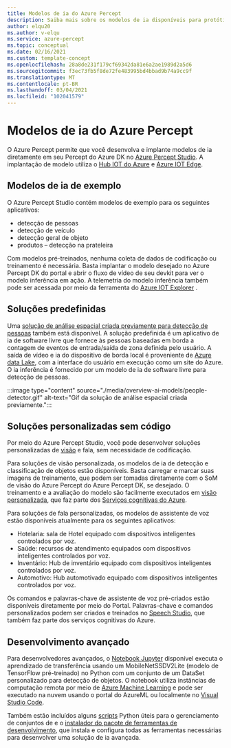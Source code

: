 ```yaml
---
title: Modelos de ia do Azure Percept
description: Saiba mais sobre os modelos de ia disponíveis para protótipos e implantação
author: elqu20
ms.author: v-elqu
ms.service: azure-percept
ms.topic: conceptual
ms.date: 02/16/2021
ms.custom: template-concept
ms.openlocfilehash: 28a8de231f179cf69342da81e6a2ae1989d2a5d6
ms.sourcegitcommit: f3ec73fb5f8de72fe483995bd4bbad9b74a9cc9f
ms.translationtype: MT
ms.contentlocale: pt-BR
ms.lasthandoff: 03/04/2021
ms.locfileid: "102041579"
---
```

# <a name="azure-percept-ai-models"></a>Modelos de ia do Azure Percept

O Azure Percept permite que você desenvolva e implante modelos de ia diretamente em seu Percept do Azure DK no [Azure Percept Studio](https://go.microsoft.com/fwlink/?linkid=2135819). A implantação de modelo utiliza o [Hub IOT do Azure](https://azure.microsoft.com/services/iot-hub/) e [Azure IOT Edge](https://azure.microsoft.com/services/iot-edge/#iotedge-overview).

## <a name="sample-ai-models"></a>Modelos de ia de exemplo

O Azure Percept Studio contém modelos de exemplo para os seguintes aplicativos:

- detecção de pessoas
- detecção de veículo
- detecção geral de objeto
- produtos – detecção na prateleira

Com modelos pré-treinados, nenhuma coleta de dados de codificação ou treinamento é necessária. Basta implantar o modelo desejado no Azure Percept DK do portal e abrir o fluxo de vídeo de seu devkit para ver o modelo inferência em ação. A telemetria do modelo inferência também pode ser acessada por meio da ferramenta do [Azure IOT Explorer](https://github.com/Azure/azure-iot-explorer/releases) .

## <a name="pre-built-solutions"></a>Soluções predefinidas

Uma [solução de análise espacial criada previamente para detecção de pessoas](https://github.com/george-moore/Santa-Cruz-AI-App) também está disponível. A solução predefinida é um aplicativo de ia de software livre que fornece às pessoas baseadas em borda a contagem de eventos de entrada/saída de zona definida pelo usuário. A saída de vídeo e ia do dispositivo de borda local é proveniente de [Azure data Lake](https://azure.microsoft.com/solutions/data-lake/), com a interface do usuário em execução como um site do Azure. O ia inferência é fornecido por um modelo de ia de software livre para detecção de pessoas.

:::image type="content" source="./media/overview-ai-models/people-detector.gif" alt-text="Gif da solução de análise espacial criada previamente.":::

## <a name="custom-no-code-solutions"></a>Soluções personalizadas sem código

Por meio do Azure Percept Studio, você pode desenvolver soluções personalizadas de [visão](./tutorial-nocode-vision.md) e fala, sem necessidade de codificação.

Para soluções de visão personalizada, os modelos de ia de detecção e classificação de objetos estão disponíveis. Basta carregar e marcar suas imagens de treinamento, que podem ser tomadas diretamente com o SoM de visão do Azure Percept do Azure Percept DK, se desejado. O treinamento e a avaliação do modelo são facilmente executados em [visão personalizada](https://www.customvision.ai/), que faz parte dos [Serviços cognitivas do Azure](https://azure.microsoft.com/services/cognitive-services/#overview).

Para soluções de fala personalizadas, os modelos de assistente de voz estão disponíveis atualmente para os seguintes aplicativos:

- Hotelaria: sala de Hotel equipado com dispositivos inteligentes controlados por voz.
- Saúde: recursos de atendimento equipados com dispositivos inteligentes controlados por voz.
- Inventário: Hub de inventário equipado com dispositivos inteligentes controlados por voz.
- Automotivo: Hub automotivado equipado com dispositivos inteligentes controlados por voz.

Os comandos e palavras-chave de assistente de voz pré-criados estão disponíveis diretamente por meio do Portal. Palavras-chave e comandos personalizados podem ser criados e treinados no [Speech Studio](https://speech.microsoft.com/), que também faz parte dos serviços cognitivas do Azure.

## <a name="advanced-development"></a>Desenvolvimento avançado

Para desenvolvedores avançados, o [Notebook Jupyter](https://github.com/microsoft/Project-Santa-Cruz-Preview/blob/main/Sample-Scripts-and-Notebooks/Official/Machine%20Learning%20Notebooks/Transferlearningusing_SSDLiteV2%20Model.ipynb) disponível executa o aprendizado de transferência usando um MobileNetSSDV2Lite (modelo de TensorFlow pré-treinado) no Python com um conjunto de um DataSet personalizado para detecção de objetos. O notebook utiliza instâncias de computação remota por meio de [Azure Machine Learning](https://azure.microsoft.com/services/machine-learning/#product-overview) e pode ser executado na nuvem usando o portal do AzureML ou localmente no [Visual Studio Code](https://code.visualstudio.com/).

Também estão incluídos alguns [scripts](https://github.com/microsoft/Project-Santa-Cruz-Preview/tree/main/Sample-Scripts-and-Notebooks/Official/Scripts) Python úteis para o gerenciamento de conjuntos de e o [instalador do pacote de ferramentas de desenvolvimento](https://github.com/microsoft/Project-Santa-Cruz-Preview/blob/main/Sample-Scripts-and-Notebooks/Official/Machine%20Learning%20Notebooks/dev-tools-installer.md), que instala e configura todas as ferramentas necessárias para desenvolver uma solução de ia avançada.
